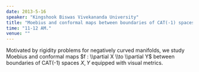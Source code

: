 ```yaml
---
date: 2013-5-16
speaker: "Kingshook Biswas Vivekananda University"
title: "Moebius and conformal maps between boundaries of CAT(-1) spaces."
time: "11-12 AM."
venue: ""
---
```

Motivated by rigidity problems for negatively curved manifolds,
we study Moebius and conformal maps $f : \\partial X \\to \\partial Y$
between boundaries of CAT(-1) spaces $X, Y$ equipped with visual metrics.
